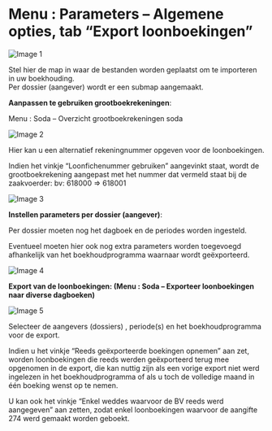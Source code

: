 # Menu : Parameters – Algemene opties, tab “Export loonboekingen”

![Image 1](https://s3-eu-central-1.amazonaws.com/euc-cdn.freshdesk.com/data/helpdesk/attachments/production/101031856674/original/Y9UUHNPwbSHvIbihFwAt_D7fXmTx80uuKA.png?1663226728)

Stel hier de map in waar de bestanden worden geplaatst om te importeren in uw boekhouding. <br>
Per dossier (aangever) wordt er een submap aangemaakt.

**Aanpassen te gebruiken grootboekrekeningen**:

Menu : Soda – Overzicht grootboekrekeningen soda

![Image 2](https://s3-eu-central-1.amazonaws.com/euc-cdn.freshdesk.com/data/helpdesk/attachments/production/101031856673/original/0iM_Zmmnij50R4TJ9P_baUoVq8bfLhFv1g.png?1663226728)

Hier kan u een alternatief rekeningnummer opgeven voor de loonboekingen.

Indien het vinkje “Loonfichenummer gebruiken” aangevinkt staat, wordt de grootboekrekening aangepast met het nummer dat vermeld staat bij de zaakvoerder: bv: 618000 => 618001

![Image 3](https://s3-eu-central-1.amazonaws.com/euc-cdn.freshdesk.com/data/helpdesk/attachments/production/101031856676/original/BBrwjVVffjGQxdEAccuTfOc_PdlA-o04vw.png?1663226728)

**Instellen parameters per dossier (aangever)**:

Per dossier moeten nog het dagboek en de periodes worden ingesteld.

Eventueel moeten hier ook nog extra parameters worden toegevoegd afhankelijk van het boekhoudprogramma waarnaar wordt geëxporteerd.

![Image 4](https://s3-eu-central-1.amazonaws.com/euc-cdn.freshdesk.com/data/helpdesk/attachments/production/101031856677/original/OU_zXMDXTlRekYjVDc--NV_8PyMzru0pyQ.png?1663226728)

**Export van de loonboekingen: (Menu : Soda – Exporteer loonboekingen naar diverse dagboeken)**

![Image 5](https://s3-eu-central-1.amazonaws.com/euc-cdn.freshdesk.com/data/helpdesk/attachments/production/101031856675/original/pPE9BNzg2bzZZ9VSjavrSVlMSaaO0bCDIw.png?1663226728)

Selecteer de aangevers (dossiers) , periode(s) en het boekhoudprogramma voor de export.

Indien u het vinkje “Reeds geëxporteerde boekingen opnemen” aan zet, worden loonboekingen die reeds werden geëxporteerd terug mee opgenomen in de export, die kan nuttig zijn als een vorige export niet werd ingelezen in het boekhoudprogramma of als u toch de volledige maand in één boeking wenst op te nemen.

U kan ook het vinkje “Enkel weddes waarvoor de BV reeds werd aangegeven” aan zetten, zodat enkel loonboekingen waarvoor de aangifte 274 werd gemaakt worden geboekt.

<!-- Text from:

✅ Export Wages, Belcofin: https://support.corpgroup.site/nl/support/solutions/articles/101000241312
✅ 211 words
✅ BASIC package is $15 for max of 1600 words

📌I thought the bold red text were H2 elements but they are actually paragraphs that are bold. I think they should be H2 but I left them as bold paragraphs.

-->

